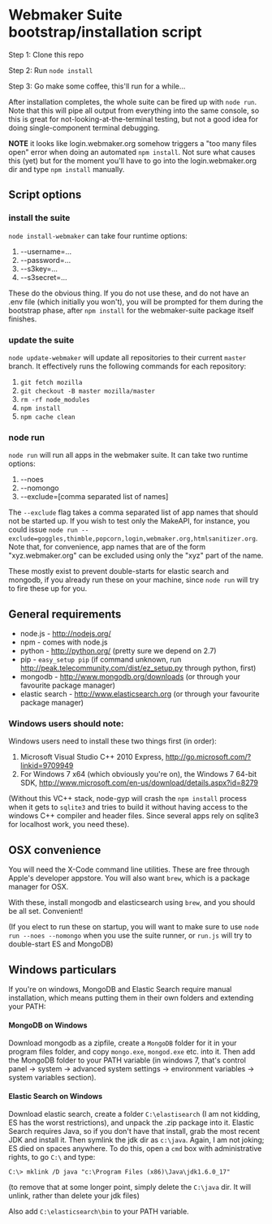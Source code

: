 # Webmaker Suite bootstrap/installation script

Step 1: Clone this repo

Step 2: Run `node install`

Step 3: Go make some coffee, this'll run for a while...

After installation completes, the whole suite can be fired up with `node run`. Note that this will pipe all output from everything into the same console, so this is great for not-looking-at-the-terminal testing, but not a good idea for doing single-component terminal debugging.

**NOTE** it looks like login.webmaker.org somehow triggers a "too many files open" error when doing an automated `npm install`. Not sure what causes this (yet) but for the moment you'll have to go into the login.webmaker.org dir and type `npm install` manually.

## Script options

### install the suite

`node install-webmaker` can take four runtime options:

1. --username=...
2. --password=...
3. --s3key=...
4. --s3secret=...

These do the obvious thing. If you do not use these, and do not have an .env file (which initially you won't), you will be prompted for them during the bootstrap phase, after `npm install` for the webmaker-suite package itself finishes.


### update the suite

`node update-webmaker` will update all repositories to their current `master` branch. It effectively runs the following commands for each repository:

1. `git fetch mozilla`
2. `git checkout -B master mozilla/master`
3. `rm -rf node_modules`
4. `npm install`
5. `npm cache clean`

### node run

`node run` will run all apps in the webmaker suite. It can take two runtime options:

1. --noes
2. --nomongo
3. --exclude=[comma separated list of names]

The `--exclude` flag takes a comma separated list of app names that should not be started up. If you wish to test only the MakeAPI, for instance, you could issue `node run --exclude=goggles,thimble,popcorn,login,webmaker.org,htmlsanitizer.org`. Note that, for convenience, app names that are of the form "xyz.webmaker.org" can be excluded using only the "xyz" part of the name.


These mostly exist to prevent double-starts for elastic search and mongodb, if you already run these on your machine, since `node run` will try to fire these up for you.


## General requirements

* node.js - http://nodejs.org/
* npm - comes with node.js
* python - http://python.org/ (pretty sure we depend on 2.7)
* pip - `easy_setup pip` (if command unknown, run http://peak.telecommunity.com/dist/ez_setup.py through python, first)
* mongodb - http://www.mongodb.org/downloads (or through your favourite package manager)
* elastic search - http://www.elasticsearch.org (or through your favourite package manager)


### Windows users should note:

Windows users need to install these two things first (in order):

1. Microsoft Visual Studio C++ 2010 Express, http://go.microsoft.com/?linkid=9709949
2. For Windows 7 x64 (which obviously you're on), the Windows 7 64-bit SDK, http://www.microsoft.com/en-us/download/details.aspx?id=8279

(Without this VC++ stack, node-gyp will crash the `npm install` process when it gets to `sqlite3` and tries to build it without having access to the windows C++ compiler and header files. Since several apps rely on sqlite3 for localhost work, you need these).

## OSX convenience

You will need the X-Code command line utilities. These are free through Apple's developer appstore. You will also want `brew`, which is a package manager for OSX.

With these, install mongodb and elasticsearch using `brew`, and you should be all set. Convenient!

(If you elect to run these on startup, you will want to make sure to use `node run --noes --nomongo` when you use the suite runner, or `run.js` will try to double-start ES and MongoDB)

## Windows particulars

If you're on windows, MongoDB and Elastic Search require manual installation, which means putting them in their own folders and extending your PATH:

#### MongoDB on Windows

Download mongodb as a zipfile, create a `MongoDB` folder for it in your program files folder, and copy `mongo.exe`, `mongod.exe` etc. into it. Then add the MongoDB folder to your PATH variable (in windows 7, that's control panel -> system -> advanced system settings -> environment variables -> system variables section).

#### Elastic Search on Windows

Download elastic search, create a folder `C:\elastisearch` (I am not kidding, ES has the worst restrictions), and unpack the .zip package into it. Elastic Search requires Java, so if you don't have that install, grab the most recent JDK and install it. Then symlink the jdk dir as `c:\java`. Again, I am not joking; ES died on spaces anywhere. To do this, open a `cmd` box with administrative rights, to go `C:\` and type:

`C:\> mklink /D java "c:\Program Files (x86)\Java\jdk1.6.0_17"`

(to remove that at some longer point, simply delete the `C:\java` dir. It will unlink, rather than delete your jdk files)

Also add `C:\elasticsearch\bin` to your PATH variable.
